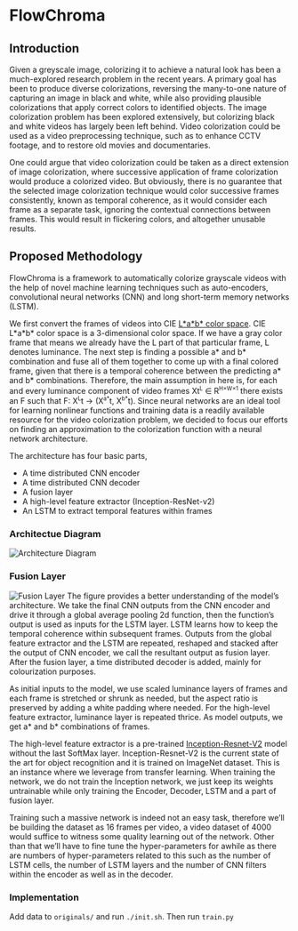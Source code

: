 # FlowChroma


## Introduction

Given a greyscale image, colorizing it to achieve a natural look has been a much-explored research problem in the recent years. A primary goal has been to produce diverse colorizations, reversing the many-to-one nature of capturing an image in black and white, while also providing plausible colorizations that apply correct colors to identified objects. The image colorization problem has been explored extensively, but colorizing black and white videos has largely been left behind. Video colorization could be used as a video preprocessing technique, such as to enhance CCTV footage, and to restore old movies and documentaries.

One could argue that video colorization could be taken as a direct extension of image colorization, where successive application of frame colorization would produce a colorized video. But obviously, there is no guarantee that the selected image colorization technique would color successive frames consistently, known as temporal coherence, as it would consider each frame as a separate task, ignoring the contextual connections between frames.  This would result in flickering colors, and altogether unusable results.

## Proposed Methodology
FlowChroma is a framework to automatically colorize grayscale videos with the help of novel machine learning techniques such as auto-encoders, convolutional neural networks (CNN) and long short-term memory networks (LSTM). 

We first convert the frames of videos into CIE [L\*a\*b\* color space](https://en.wikipedia.org/wiki/Lab_color_space). CIE L\*a\*b\* color space is a 3-dimensional color space. If we have a gray color frame that means we already have the L part of that particular frame, L denotes luminance. The next step is finding a possible a* and b* combination and fuse all of them together to come up with a  final colored frame, given that there is a temporal coherence between the predicting a* and b* combinations. Therefore, the main assumption in here is, for each and every luminance component of video frames Xt<sup><font size="1px">L</font></sup> ∈ R<sup><font size="1px">H×W×1</font></sup> there exists an F such that F: X<sup><font size="1px">L</font></sup>t → (X<sup><font size="1px">a\*</font></sup>t, X<sup><font size="1px">b\*</font></sup>t). Since neural networks are an ideal tool for learning nonlinear functions and training data is a readily available resource for the video colorization problem, we decided to focus our efforts on finding an approximation to the colorization function with a neural network architecture.

The architecture has four basic parts,

* A time distributed CNN encoder
* A time distributed CNN decoder
* A fusion layer
* A high-level feature extractor (Inception-ResNet-v2)
* An LSTM to extract temporal features within frames

### Architectue Diagram
![Architecture Diagram](res/flowchroma-architecture.png)

### Fusion Layer
![Fusion Layer](res/fusion-layer.png)
The figure provides a better understanding of the model’s architecture. We take the final CNN outputs from the CNN encoder and drive it through a global average pooling 2d function, then the function’s output is used as inputs for the LSTM layer. LSTM learns how to keep the temporal coherence within subsequent frames. Outputs from the global feature extractor and the LSTM are repeated, reshaped and stacked after the output of CNN encoder, we call the resultant output as fusion layer. After the fusion layer, a time distributed decoder is added, mainly for colourization purposes.

As initial inputs to the model, we use scaled luminance layers of frames and each frame is stretched or shrunk as needed, but the aspect ratio is preserved by adding a white padding where needed. For the high-level feature extractor, luminance layer is repeated thrice. As model outputs, we get a* and b* combinations of frames.
 
The high-level feature extractor is a pre-trained [Inception-Resnet-V2](https://arxiv.org/abs/1602.07261) model without the last SoftMax layer. Inception-Resnet-V2 is the current state of the art for object recognition and it is trained on ImageNet dataset. This is an instance where we leverage from transfer learning. When training the network, we do not train the Inception network, we just keep its weights untrainable while only training the Encoder, Decoder, LSTM and a part of fusion layer.

Training such a massive network is indeed not an easy task, therefore we’ll be building the dataset as 16 frames per video, a video dataset of 4000 would suffice to witness some quality learning out of the network. Other than that we’ll have to fine tune the hyper-parameters for awhile as there are numbers of hyper-parameters related to this such as the number of LSTM cells, the number of LSTM layers and the number of CNN filters within the encoder as well as in the decoder.

### Implementation

Add data to `originals/` and run `./init.sh`. Then run `train.py`
